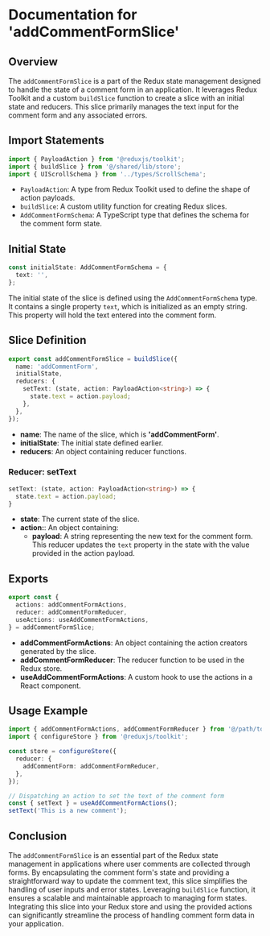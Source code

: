 # Documentation for 'addCommentFormSlice'

## Overview
The `addCommentFormSlice` is a part of the Redux state management designed to handle the state of a comment form in an application.
It leverages Redux Toolkit and a custom `buildSlice` function to create a slice with an initial state and reducers. 
This slice primarily manages the text input for the comment form and any associated errors.

## Import Statements
```typescript
import { PayloadAction } from '@reduxjs/toolkit';
import { buildSlice } from '@/shared/lib/store';
import { UIScrollSchema } from '../types/ScrollSchema';
```
- `PayloadAction`: A type from Redux Toolkit used to define the shape of action payloads.
- `buildSlice`: A custom utility function for creating Redux slices.
- `AddCommentFormSchema`: A TypeScript type that defines the schema for the comment form state.

## Initial State
```typescript
const initialState: AddCommentFormSchema = {
  text: '',
};
```

The initial state of the slice is defined using the `AddCommentFormSchema` type. It contains a single property `text`, which is initialized as an empty string. This property will hold the text entered into the comment form.

## Slice Definition
```typescript
export const addCommentFormSlice = buildSlice({
  name: 'addCommentForm',
  initialState,
  reducers: {
    setText: (state, action: PayloadAction<string>) => {
      state.text = action.payload;
    },
  },
});
```
- **name**: The name of the slice, which is **'addCommentForm'**.
- **initialState**: The initial state defined earlier.
- **reducers**: An object containing reducer functions.

### Reducer: setText
```typescript
setText: (state, action: PayloadAction<string>) => {
  state.text = action.payload;
}
```
- **state**: The current state of the slice.
- **action:**: An object containing:
  - **payload**: A string representing the new text for the comment form.
This reducer updates the `text` property in the state with the value provided in the action payload.

## Exports
```typescript
export const {
  actions: addCommentFormActions,
  reducer: addCommentFormReducer,
  useActions: useAddCommentFormActions,
} = addCommentFormSlice;
```
- **addCommentFormActions**: An object containing the action creators generated by the slice.
- **addCommentFormReducer**: The reducer function to be used in the Redux store.
- **useAddCommentFormActions**: A custom hook to use the actions in a React component.


## Usage Example
```typescript
import { addCommentFormActions, addCommentFormReducer } from '@/path/to/addCommentFormSlice';
import { configureStore } from '@reduxjs/toolkit';

const store = configureStore({
  reducer: {
    addCommentForm: addCommentFormReducer,
  },
});

// Dispatching an action to set the text of the comment form
const { setText } = useAddCommentFormActions();
setText('This is a new comment');
```

## Conclusion
The `addCommentFormSlice` is an essential part of the Redux state management in applications where user comments are collected through forms. By encapsulating the comment form's state and providing a straightforward way to update the comment text, this slice simplifies the handling of user inputs and error states. 
Leveraging `buildSlice` function, it ensures a scalable and maintainable approach to managing form states. 
Integrating this slice into your Redux store and using the provided actions can significantly streamline the process of handling comment form data in your application.
